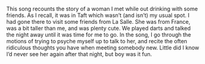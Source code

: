 This song recounts the story of a woman I met while out drinking with some friends. As I recall, it was in Taft which wasn’t (and isn’t) my usual spot. I had gone there to visit some friends from La Salle. She was from France, was a bit taller than me, and was plenty cute. We played darts and talked the night away until it was time for me to go. In the song, I go through the motions of trying to psyche myself up to talk to her, and recite the often ridiculous thoughts you have when meeting somebody new. Little did I know I’d never see her again after that night, but boy was it fun.

